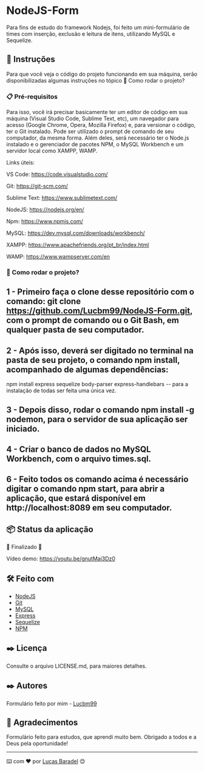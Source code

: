 # NodeJS-Form
Para fins de estudo do framework Nodejs, foi feito um mini-formulário de times com inserção, exclusão e leitura de itens, utilizando MySQL e Sequelize.

## 🚀 Instruções 
Para que você veja o código do projeto funcionando em sua máquina, serão disponibilizadas algumas instruções no tópico 🔧 Como rodar o projeto? 

### 📋 Pré-requisitos
Para isso, você irá precisar basicamente ter um editor de código em sua máquina (Visual Studio Code, Sublime Text, etc), um navegador para acesso (Google Chrome, Opera, Mozilla Firefox) e, para versionar o código, ter o Git instalado. Pode ser utilizado o prompt de comando de seu computador, da mesma forma. Além deles, será necessário ter o Node.js instalado e o gerenciador de pacotes NPM, o MySQL Workbench e um servidor local como XAMPP, WAMP.

Links úteis: 

VS Code: https://code.visualstudio.com/

Git: https://git-scm.com/

Sublime Text: https://www.sublimetext.com/

NodeJS: https://nodejs.org/en/

Npm: https://www.npmjs.com/

MySQL: https://dev.mysql.com/downloads/workbench/

XAMPP: https://www.apachefriends.org/pt_br/index.html

WAMP: https://www.wampserver.com/en

### 🔧 Como rodar o projeto? 

## 1 - Primeiro faça o clone desse repositório com o comando: git clone https://github.com/Lucbm99/NodeJS-Form.git, com o prompt de comando ou o Git Bash, em qualquer pasta de seu computador.

## 2 - Após isso, deverá ser digitado no terminal na pasta de seu projeto, o comando npm install, acompanhado de algumas dependências: 
npm install express sequelize body-parser express-handlebars -- para a instalação de todas ser feita uma única vez. 

## 3 - Depois disso, rodar o comando npm install -g nodemon, para o servidor de sua aplicação ser iniciado.

## 4 - Criar o banco de dados no MySQL Workbench, com o arquivo times.sql.

## 6 - Feito todos os comando acima é necessário digitar o comando npm start, para abrir a aplicação, que estará disponível em http://localhost:8089 em seu computador.


## 📦 Status da aplicação

🚧  Finalizado 🚧

Vídeo demo: https://youtu.be/gnutMaj3Dz0


## 🛠️ Feito com
* [NodeJS](https://nodejs.org/en/)
* [Git](https://git-scm.com/downloads)
* [MySQL](https://dev.mysql.com/downloads/workbench/)
* [Express](https://expressjs.com/pt-br/)
* [Sequelize](https://sequelize.org/)
* [NPM](https://www.npmjs.com/)

## ✒️ Licença 
Consulte o arquivo LICENSE.md, para maiores detalhes.

## ✒️ Autores
Formulário feito por mim - [Lucbm99](https://github.com/Lucbm99)


## 🎁 Agradecimentos
Formulário feito para estudos, que aprendi muito bem. Obrigado a todos e a Deus pela oportunidade!


---
⌨️ com ❤️ por [Lucas Baradel](https://github.com/Lucbm99) 😊



